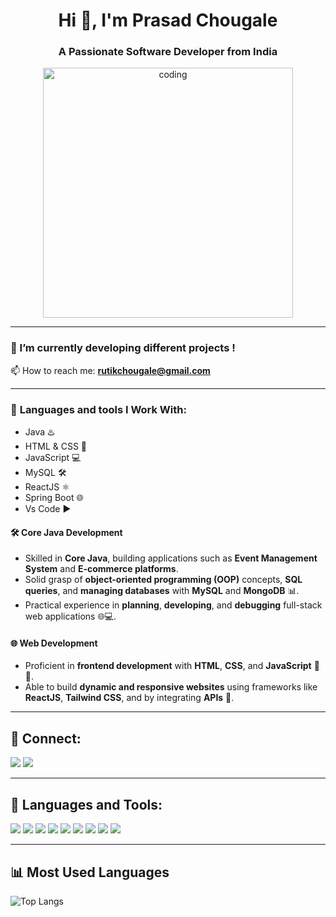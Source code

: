 <h1 align="center">Hi 👋, I'm Prasad Chougale</h1>
<h3 align="center">A Passionate Software Developer from India</h3>

<p align="center">
  <img src="https://cdn.dribbble.com/users/1162077/screenshots/3848914/programmer.gif" alt="coding" width="400"/>
</p>

---

### 🌱 I’m currently developing different projects !

📫 How to reach me: **rutikchougale@gmail.com**

---

### 📌 **Languages and tools I Work With:**
- Java ♨️
- HTML & CSS 🎨
- JavaScript 💻
- MySQL 🛠️
- ReactJS ⚛️
- Spring Boot 🌐
- Vs Code ▶

#### 🛠️ **Core Java Development**
- Skilled in **Core Java**, building applications such as **Event Management System** and **E-commerce platforms**.
- Solid grasp of **object-oriented programming (OOP)** concepts, **SQL queries**, and **managing databases** with **MySQL** and **MongoDB** 📊.
- Practical experience in **planning**, **developing**, and **debugging** full-stack web applications 🌐💻.



#### 🌐 **Web Development**
- Proficient in **frontend development** with **HTML**, **CSS**, and **JavaScript** 🎨🌐.
- Able to build **dynamic and responsive websites** using frameworks like **ReactJS**, **Tailwind CSS**, and by integrating **APIs** 🌟.


---

## 📲 Connect:
<p>
  <a href="(https://www.linkedin.com/in/rutikchougale/)"><img src="https://img.shields.io/badge/-LinkedIn-blue?style=flat-square&logo=Linkedin&logoColor=white"/></a>
  <a href="(https://www.instagram.com/rutikkk18/)"><img src="https://img.shields.io/badge/-Instagram-E4405F?style=flat-square&logo=instagram&logoColor=white"/></a>
</p>

---

## 🧰 **Languages and Tools:**

<p>
  <img src="https://img.shields.io/badge/C++-00599C?style=for-the-badge&logo=c%2B%2B&logoColor=white"/>
  <img src="https://img.shields.io/badge/C-00599C?style=for-the-badge&logo=c&logoColor=white"/>
  <img src="https://img.shields.io/badge/HTML5-E34F26?style=for-the-badge&logo=html5&logoColor=white"/>
  <img src="https://img.shields.io/badge/CSS3-1572B6?style=for-the-badge&logo=css3&logoColor=white"/>
  <img src="https://img.shields.io/badge/JavaScript-F7DF1E?style=for-the-badge&logo=javascript&logoColor=black"/>
  <img src="https://img.shields.io/badge/MongoDB-4EA94B?style=for-the-badge&logo=mongodb&logoColor=white"/>
  <img src="https://img.shields.io/badge/MySQL-005C84?style=for-the-badge&logo=mysql&logoColor=white"/>
  <img src="https://img.shields.io/badge/Oracle-F80000?style=for-the-badge&logo=oracle&logoColor=white"/>
  <img src="https://img.shields.io/badge/React-20232A?style=for-the-badge&logo=react&logoColor=61DAFB"/>
</p>

---

## 📊 **Most Used Languages**
![Top Langs](https://github-readme-stats.vercel.app/api/top-langs/?username=YOUR_GITHUB_USERNAME&layout=compact&theme=dark)


